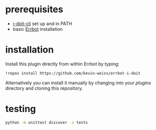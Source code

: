 # prerequisites
* [i-doit-cli](https://github.com/bheisig/i-doit-cli) set up and in PATH
* basic [Errbot](https://github.com/errbotio/errbot) installation

# installation

Install this plugin directly from within Errbot by typing:
```
!repos install https://github.com/kevin-weiss/errbot-i-doit
```

Alternatively you can install it manually by changing into your *plugins* directory and cloning this repository.


# testing
```bash
python -m unittest discover -s tests
```
